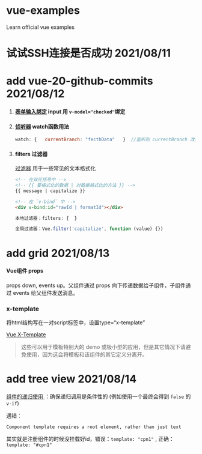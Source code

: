 # vue-examples
Learn official vue examples

# 试试SSH连接是否成功  2021/08/11



# add vue-20-github-commits  2021/08/12

1. #### [表单输入绑定](https://cn.vuejs.org/v2/guide/forms.html)  input 用  `v-model="checked"`绑定

2. #### [侦听器](https://cn.vuejs.org/v2/guide/computed.html) watch函数用法

   ```js
   watch: {   currentBranch: "fecthData"   }  //监听到 currentBranch 改变就运行 fecthData 函数
   ```

3. #### filters 过滤器

   [过滤器](https://cn.vuejs.org/v2/guide/filters.html) 用于一些常见的文本格式化

   ```html
   <!-- 在双花括号中 -->
   <!-- {{ 要格式化的数据 | 对数据格式化的方法 }} -->
   {{ message | capitalize }}    
   
   <!-- 在 `v-bind` 中 -->
   <div v-bind:id="rawId | formatId"></div>
   ```

   ```js
   本地过滤器：filters: {  }
   
   全局过滤器：Vue.filter('capitalize', function (value) {})
   ```



# add grid 2021/08/13

#### Vue组件 props

props down, events up。父组件通过 props 向下传递数据给子组件，子组件通过 events 给父组件发送消息。

### x-template

将html结构写在一对script标签中，设置type=“x-template”

[Vue X-Template](https://cn.vuejs.org/v2/guide/components-edge-cases.html#X-Template)

> 这些可以用于模板特别大的 demo 或极小型的应用，但是其它情况下请避免使用，因为这会将模板和该组件的其它定义分离开。



#  add tree view 2021/08/14

[组件的递归使用 ](https://cn.vuejs.org/v2/guide/components-edge-cases.html#%E9%80%92%E5%BD%92%E7%BB%84%E4%BB%B6) ：确保递归调用是条件性的 (例如使用一个最终会得到 `false` 的 `v-if`)

遇错：

```shell
Component template requires a root element, rather than just text
```

其实就是注册组件的时候没挂载好id，错误：`template: "cpn1"` , 正确：`template: "#cpn1"`

